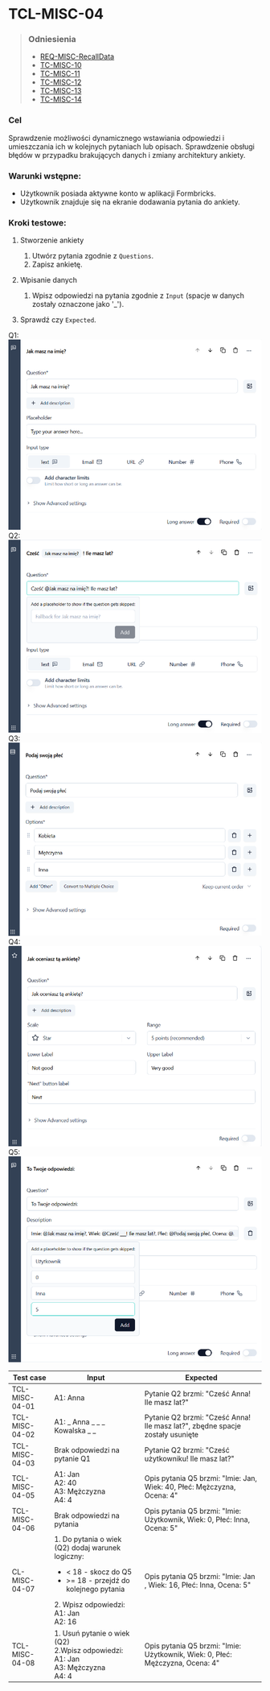 # TCL-MISC-04

> ### Odniesienia
> - [REQ-MISC-RecallData](../../../requirements.md#req-misc-RecallData)
> - [TC-MISC-10](../../high-level/misc.md#tc-misc-10)
> - [TC-MISC-11](../../high-level/misc.md#tc-misc-11)
> - [TC-MISC-12](../../high-level/misc.md#tc-misc-12)
> - [TC-MISC-13](../../high-level/misc.md#tc-misc-13)
> - [TC-MISC-14](../../high-level/misc.md#tc-misc-14)


### Cel
Sprawdzenie możliwości dynamicznego wstawiania odpowiedzi i umieszczania ich w kolejnych pytaniach lub opisach. Sprawdzenie obsługi błędów w przypadku brakujących danych i zmiany architektury ankiety.


### Warunki wstępne:
- Użytkownik posiada aktywne konto w aplikacji Formbricks.  
- Użytkownik znajduje się na ekranie dodawania pytania do ankiety.

### Kroki testowe:
  1. Stworzenie ankiety
       1. Utwórz pytania zgodnie z `Questions`.
       2. Zapisz ankietę.

  2. Wpisanie danych
       1. Wpisz odpowiedzi na pytania zgodnie z `Input` (spacje w danych zostały oznaczone jako '_').

  3. Sprawdź czy `Expected`.
    


Q1: ![alt text](image-11.png)  
Q2: ![alt text](image-12.png)
Q3: ![alt text](image-13.png)
Q4: ![alt text](image-14.png)
Q5: ![alt text](image-15.png)



| Test case | Input       | Expected |
| ---       | ------      |    ---   |
TCL-MISC-04-01 | A1: Anna | Pytanie Q2 brzmi: "Cześć Anna! Ile masz lat?" |
TCL-MISC-04-02 | A1: _ Anna _ _ _ Kowalska _ _ | Pytanie Q2 brzmi: "Cześć Anna! Ile masz lat?", zbędne spacje zostały usunięte |
TCL-MISC-04-03 | Brak odpowiedzi na pytanie Q1  | Pytanie Q2 brzmi: "Cześć użytkowniku! Ile masz lat?" |
TCL-MISC-04-05 | A1: Jan<br>A2: 40<br>A3: Mężczyzna<br>A4: 4 | Opis pytania Q5 brzmi: "Imie: Jan, Wiek: 40, Płeć: Mężczyzna, Ocena: 4" |
TCL-MISC-04-06 | Brak odpowiedzi na pytania  | Opis pytania Q5 brzmi: "Imie: Użytkownik, Wiek: 0, Płeć: Inna, Ocena: 5" |
CL-MISC-04-07 | 1. Do pytania o wiek (Q2) dodaj warunek logiczny: <ul><li> < 18 - skocz do Q5 </li><li> >= 18 -  przejdź do kolejnego pytania </li></ul> 2. Wpisz odpowiedzi: <br>A1: Jan <br>A2: 16 | Opis pytania Q5 brzmi: "Imie: Jan , Wiek: 16, Płeć: Inna, Ocena: 5" |
TCL-MISC-04-08 | 1. Usuń pytanie o wiek (Q2) <br> 2.Wpisz odpowiedzi: <br>A1: Jan<br>A3: Mężczyzna<br>A4: 4| Opis pytania Q5 brzmi: "Imie: Użytkownik, Wiek: 0, Płeć: Mężczyzna, Ocena: 4" |

